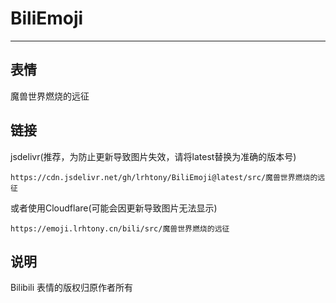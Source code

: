 # BiliEmoji
---
## 表情
魔兽世界燃烧的远征
## 链接
jsdelivr(推荐，为防止更新导致图片失效，请将latest替换为准确的版本号)
```
https://cdn.jsdelivr.net/gh/lrhtony/BiliEmoji@latest/src/魔兽世界燃烧的远征
```
或者使用Cloudflare(可能会因更新导致图片无法显示)
```
https://emoji.lrhtony.cn/bili/src/魔兽世界燃烧的远征
```
## 说明
Bilibili 表情的版权归原作者所有
